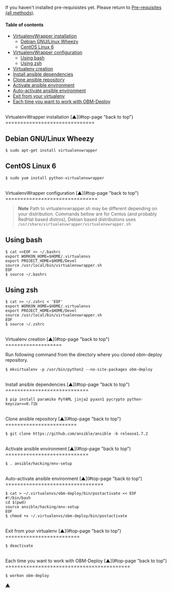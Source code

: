 <a name="top-page"></a>

If you haven't installed pre-requisistes yet. Please return to [Pre-requisites (all methods)](docs/wrapper-install.mkd#pre-requisites).

#### Table of contents

<!-- START doctoc generated TOC please keep comment here to allow auto update -->
<!-- DON'T EDIT THIS SECTION, INSTEAD RE-RUN doctoc TO UPDATE -->

- [VirtualenvWrapper installation](#wrapper-install)
  - [Debian GNU/Linux Wheezy](#wrapper-install-debian)
  - [CentOS Linux 6](#wrapper-install-centos)
- [VirtualenvWrapper configuration](#wrapper-config)
  - [Using bash](#wrapper-config-bash)
  - [Using zsh](#wrapper-config-zsh)
- [Virtualenv creation](#virtualenv-creation)
- [Install ansible dependencies](#ansible-dependencies)
- [Clone ansible repository](#ansible-repository)
- [Activate ansible environment](#ansible-environment)
- [Auto-activate ansible environment](#ansible-environment-auto)
- [Exit from your virtualenv](#exit)
- [Each time you want to work with OBM-Deploy](#restart)

<!-- END doctoc generated TOC please keep comment here to allow auto update -->

<a name="wrapper-pkg-install"></a>

<br />
VirtualenvWrapper installation [&#x25B2;](#top-page "back to top")
==============================

<a name="wrapper-install-debian"></a>

Debian GNU/Linux Wheezy
-----------------------

    $ sudo apt-get install virtualenvwrapper

<a name="wrapper-install-centos"></a>

CentOS Linux 6
--------------

    $ sudo yum install python-virtualenvwrapper

<a name="wrapper-config"></a>

<br />
VirtualenvWrapper configuration [&#x25B2;](#top-page "back to top")
===============================

> **Note**
> Path to virtualenvwrapper.sh may be different depending on your distribution.
> Commands bellow are for Centos (and probably RedHat based distros), Debian based distributions uses `/usr/share/virtualenvwrapper/virtualenvwrapper.sh`

<a name="wrapper-config-bash"></a>

Using bash
----------

    $ cat <<EOF >> ~/.bashrc
    export WORKON_HOME=$HOME/.virtualenvs
    export PROJECT_HOME=$HOME/Devel
    source /usr/local/bin/virtualenvwrapper.sh
    EOF
    $ source ~/.bashrc

<a name="wrapper-config-zsh"></a>

Using zsh
---------

    $ cat >> ~/.zshrc < 'EOF'
    export WORKON_HOME=$HOME/.virtualenvs
    export PROJECT_HOME=$HOME/Devel
    source /usr/local/bin/virtualenvwrapper.sh
    EOF
    $ source ~/.zshrc

<a name="virtualenv-creation"></a>

<br />
Virtualenv creation [&#x25B2;](#top-page "back to top")
===================

Run following command from the directory where you cloned obm-deploy repository.

    $ mkvirtualenv -p /usr/bin/python2 --no-site-packages obm-deploy

<a name="ansible-dependencies"></a>

<br />
Install ansible dependencies [&#x25B2;](#top-page "back to top")
============================

    $ pip install paramiko PyYAML jinja2 pyasn1 pycrypto python-keyczar==0.71b

<a name="ansible-repository"></a>

<br />
Clone ansible repository [&#x25B2;](#top-page "back to top")
========================

    $ git clone https://github.com/ansible/ansible -b release1.7.2

<a name="ansible-environment"></a>

<br />
Activate ansible environment [&#x25B2;](#top-page "back to top")
============================

    $ . ansible/hacking/env-setup

<a name="ansible-environment-auto"></a>

<br />
Auto-activate ansible environment [&#x25B2;](#top-page "back to top")
=================================

    $ cat > ~/.virtualenvs/obm-deploy/bin/postactivate << EOF
    #!/bin/bash
    cd $(pwd)
    source ansible/hacking/env-setup
    EOF
    $ chmod +x ~/.virtualenvs/obm-deploy/bin/postactivate

<a name="exit"></a>

<br />
Exit from your virtualenv [&#x25B2;](#top-page "back to top")
=========================

    $ deactivate

<a name="restart"></a>

<br />
Each time you want to work with OBM-Deploy [&#x25B2;](#top-page "back to top")
==========================================

    $ workon obm-deploy


[&#x25B2;](#top-page "back to top")
